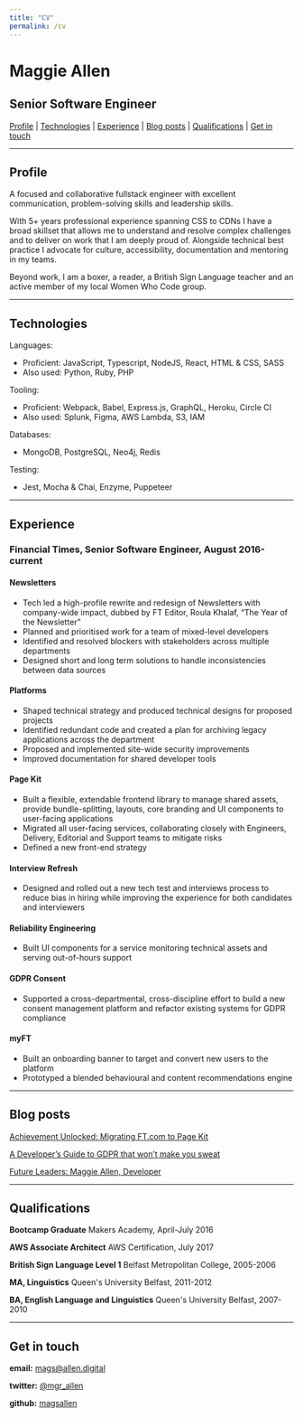 ```yaml
---
title: "CV"
permalink: /cv
---
```

# Maggie Allen

## Senior Software Engineer

[Profile](#profile) | [Technologies](#technologies) | [Experience](#experience) | [Blog posts](#blogs) | [Qualifications](#qualifications) | [Get in touch](#contact)

---
## <a name="profile">Profile</a>
A focused and collaborative fullstack engineer with excellent communication, problem-solving skills and leadership skills. 

With 5+ years professional experience spanning CSS to CDNs I have a broad skillset that allows me to understand and resolve complex challenges and to deliver on work that I am deeply proud of. Alongside technical best practice I advocate for culture, accessibility, documentation and mentoring in my teams. 

Beyond work, I am a boxer, a reader, a British Sign Language teacher and an active member of my local Women Who Code group. 

---
## <a name="technologies">Technologies</a>
Languages:
- Proficient: JavaScript, Typescript, NodeJS, React, HTML & CSS, SASS 
- Also used: Python, Ruby, PHP

Tooling:
- Proficient: Webpack, Babel, Express.js, GraphQL, Heroku, Circle CI 
- Also used: Splunk, Figma, AWS Lambda, S3, IAM

Databases: 
- MongoDB, PostgreSQL, Neo4j, Redis

Testing: 
- Jest, Mocha & Chai, Enzyme, Puppeteer

---
## <a name="experience">Experience</a>
### __Financial Times__, Senior Software Engineer, August 2016-current

#### Newsletters
- Tech led a high-profile rewrite and redesign of Newsletters with company-wide impact, dubbed by FT Editor, Roula Khalaf, “The Year of the Newsletter”
- Planned and prioritised work for a team of mixed-level developers
- Identified and resolved blockers with stakeholders across multiple departments
- Designed short and long term solutions to handle inconsistencies between data sources

#### Platforms
- Shaped technical strategy and produced technical designs for proposed projects
- Identified redundant code and created a plan for archiving legacy applications across the department
- Proposed and implemented site-wide security improvements
- Improved documentation for shared developer tools

#### Page Kit
- Built a flexible, extendable frontend library to manage shared assets, provide bundle-splitting, layouts, core branding and UI components to user-facing applications
- Migrated all user-facing services, collaborating closely with Engineers, Delivery, Editorial and Support teams to mitigate risks
- Defined a new front-end strategy 

#### Interview Refresh
- Designed and rolled out a new tech test and interviews process to reduce bias in hiring while improving the experience for both candidates and interviewers

#### Reliability Engineering
- Built UI components for a service monitoring technical assets and serving out-of-hours support

#### GDPR Consent
- Supported a cross-departmental, cross-discipline effort to build a new consent management platform and refactor existing systems for GDPR compliance

#### myFT
- Built an onboarding banner to target and convert new users to the platform
- Prototyped a blended behavioural and content recommendations engine


---
## <a name="blogs">Blog posts</a>

[Achievement Unlocked: Migrating FT.com to Page Kit](https://medium.com/ft-product-technology/achievement-unlocked-6edbc0b44ddd)

[A Developer’s Guide to GDPR that won’t make you sweat](https://medium.com/ft-product-technology/a-developers-guide-to-gdpr-that-won-t-make-you-sweat-4f1f7f1d9c8b)

[Future Leaders: Maggie Allen, Developer](https://medium.com/ft-product-technology/future-leaders-maggie-allen-developer-ad41232387c5)


---
## <a name="qualifications">Qualifications</a>

__Bootcamp Graduate__
Makers Academy, April-July 2016

__AWS Associate Architect__
AWS Certification, July 2017

__British Sign Language Level 1__
Belfast Metropolitan College, 2005-2006

__MA, Linguistics__
Queen's University Belfast, 2011-2012

__BA, English Language and Linguistics__ 
Queen's University Belfast, 2007-2010


---
## <a name="contact">Get in touch</a>

__email:__ mags@allen.digital

__twitter:__ [@mgr_allen](https://twitter.com/mgr_allen)

__github:__ [magsallen](github.com/magsallen)
